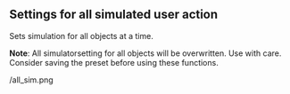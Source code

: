 ## Settings for all simulated user action

Sets simulation for all objects at a time.

**Note**: All simulatorsetting for all objects will be overwritten. Use with care. Consider saving the preset before using these functions.

/all_sim.png